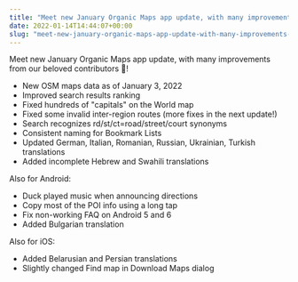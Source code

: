 ```yaml
---
title: "Meet new January Organic Maps app update, with many improvements from our beloved contributors 🙏"
date: 2022-01-14T14:44:07+00:00
slug: "meet-new-january-organic-maps-app-update-with-many-improvements-from-our-beloved-contributors"
---
```


Meet new January Organic Maps app update, with many improvements from our beloved contributors 🙏!

- New OSM maps data as of January 3, 2022
- Improved search results ranking
- Fixed hundreds of "capitals" on the World map
- Fixed some invalid inter-region routes (more fixes in the next update!)
- Search recognizes rd/st/ct=road/street/court synonyms
- Consistent naming for Bookmark Lists
- Updated German, Italian, Romanian, Russian, Ukrainian, Turkish translations
- Added incomplete Hebrew and Swahili translations

Also for Android:

- Duck played music when announcing directions
- Copy most of the POI info using a long tap
- Fix non-working FAQ on Android 5 and 6
- Added Bulgarian translation

Also for iOS:

- Added Belarusian and Persian translations
- Slightly changed Find map in Download Maps dialog
